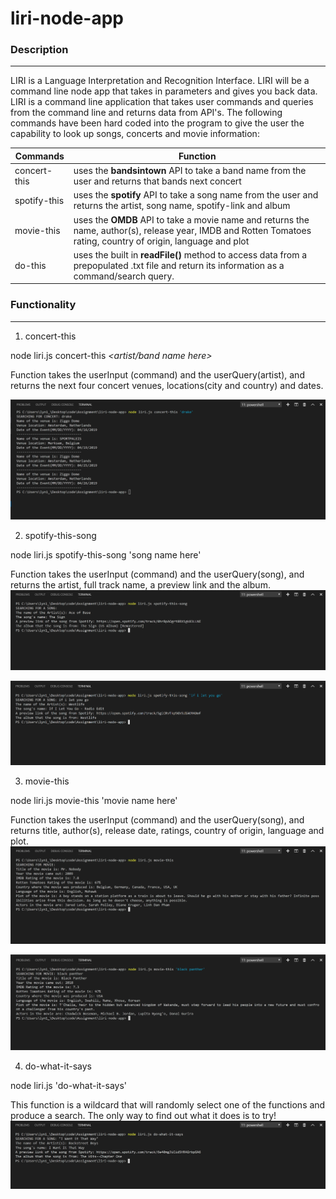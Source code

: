 # liri-node-app
### Description
---
LIRI is a Language Interpretation and Recognition Interface. LIRI will be a command line node app that takes in parameters and gives you back data. LIRI is a command line application that takes user commands and queries from the command line and returns data from API's. The following commands have been hard coded into the program to give the user the capability to look up songs, concerts and movie information:

Commands | Function
---------|---------
concert-this | uses the **bandsintown** API to take a band name from the user and returns that bands next concert
spotify-this | uses the **spotify** API to take a song name from the user and returns the artist, song name, spotify-link and album 
movie-this | uses the **OMDB** API to take a movie name and returns the name, author(s), release year, IMDB and Rotten Tomatoes rating, country of origin, language and plot 
do-this | uses the built in **readFile()** method to access data from a prepopulated .txt file and return its information as a command/search query.

### Functionality
--- 
1. concert-this 

node liri.js concert-this *<artist/band name here>*

Function takes the userInput (command) and the userQuery(artist), and returns the next four concert venues, locations(city and country) and dates.

![concert-this](https://github.com/Skajogbola/liri-node-app/blob/master/Images/concert-this.PNG)

2. spotify-this-song

node liri.js spotify-this-song 'song name here'

Function takes the userInput (command) and the userQuery(song), and returns the artist, full track name, a preview link and the album.
![spotify-this](https://github.com/Skajogbola/liri-node-app/blob/master/Images/spotify-this-song-default.PNG)

![spotify-this](https://github.com/Skajogbola/liri-node-app/blob/master/Images/spotify-this-song.PNG)

3. movie-this

node liri.js movie-this 'movie name here'

Function takes the userInput (command) and the userQuery(song), and returns title, author(s), release date, ratings, country of origin, language and plot.
![movie-this](https://github.com/Skajogbola/liri-node-app/blob/master/Images/movie-this-default.PNG)

![movie-this](https://github.com/Skajogbola/liri-node-app/blob/master/Images/movie-this.PNG)

4. do-what-it-says

node liri.js 'do-what-it-says'

This function is a wildcard that will randomly select one of the functions and produce a search. The only way to find out what it does is to try!
![do-what-it-says](https://github.com/Skajogbola/liri-node-app/blob/master/Images/do-what-it-says.PNG)
